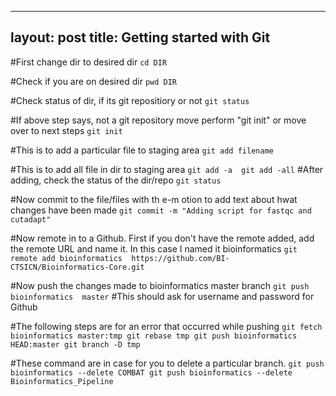 
---
layout: post
title: Getting started with Git
---

#First change dir to desired dir
`cd DIR`

#Check if you are on desired dir
`pwd DIR`

#Check status of dir, if its git repositiory or not
`git status`

#If above step says, not a git repository move perform "git init" or move over to next steps
`git init`

#This is to add a particular file to staging area
`git add filename`

#This is to add all file in dir to staging area
`git add -a 
git add -all`
#After adding, check the status of the dir/repo
`git status`

#Now commit to the file/files with th e-m otion to add text about hwat changes have been made
`git commit -m "Adding script for fastqc and cutadapt"`

#Now remote in to a Github. First if you don't have the remote added, add the remote URL and name it. In this case I named it bioinformatics
`git remote add bioinformatics  https://github.com/BI-CTSICN/Bioinformatics-Core.git`

#Now push the changes made to bioinformatics master branch
`git push bioinformatics  master`
#This should ask for username and password for Github

#The following steps are for an error that occurred while pushing
`git fetch bioinformatics master:tmp
git rebase tmp
git push bioinformatics HEAD:master
git branch -D tmp`

#These command are in case for you to delete a particular branch.
`git push bioinformatics --delete COMBAT
git push bioinformatics --delete Bioinformatics_Pipeline`

